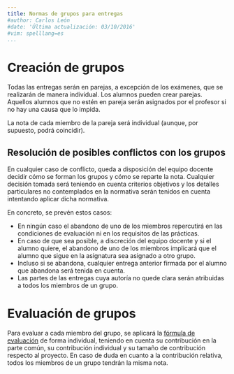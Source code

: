 ```yaml
---
title: Normas de grupos para entregas 
#author: Carlos León
#date: 'Última actualización: 03/10/2016'
#vim: spelllang=es
...
```


# Creación de grupos

Todas las entregas serán en parejas, a excepción de los exámenes, que se
realizarán de manera individual. Los alumnos pueden crear parejas. Aquellos
alumnos que no estén en pareja serán asignados por el profesor si no hay una
causa que lo impida.

La nota de cada miembro de la pareja será individual (aunque, por supuesto,
podrá coincidir).

## Resolución de posibles conflictos con los grupos

En cualquier caso de conflicto, queda a disposición del equipo docente decidir
cómo se forman los grupos y cómo se reparte la nota. Cualquier decisión tomada
será teniendo en cuenta criterios objetivos y los detalles particulares no
contemplados en la normativa serán tenidos en cuenta intentando aplicar dicha
normativa.

En concreto, se prevén estos casos:

-   En ningún caso el abandono de uno de los miembros repercutirá en las
    condiciones de evaluación ni en los requisitos de las prácticas.
-   En caso de que sea posible, a discreción del equipo docente y si el alumno
    quiere, el abandono de uno de los miembros implicará que el alumno que sigue en
    la asignatura sea asignado a otro grupo.
- Incluso si se abandona, cualquier entrega anterior firmada por el alumno que abandona será tenida en cuenta.
- Las partes de las entregas cuya autoría no quede clara serán atribuidas a todos los miembros de un grupo.

# Evaluación de grupos

Para evaluar a cada miembro del grupo, se aplicará la [fórmula de
evaluación](formula_evaluacion.html) de forma individual, teniendo en cuenta su
contribución en la parte común, su contribución individual y su tamaño de
contribución respecto al proyecto. En caso de duda en cuanto a la contribución
relativa, todos los miembros de un grupo tendrán la misma nota.
